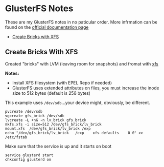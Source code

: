# GlusterFS Notes

These are my GlusterFS notes in no paticular order. More infrmation can be found on the [official documentation page](https://access.redhat.com/documentation/en-us/red_hat_gluster_storage/)

* [Create Bricks with XFS](#create-bricks-with-xfs)

## Create Bricks With XFS

Created "bricks" with LVM (leaving room for snapshots) and fromat with [xfs](MYXFSDOCS)

__Notes:__
  * Install XFS filesystem (with EPEL Repo if needed)
  * GlusterFS uses extended attributes on files, you must increase the inode size to 512 bytes (default is 256 bytes)

This example uses `/dev/sdb`...your device might, obviously, be different.
```
pvcreate /dev/sdb
vgcreate gfs_brick /dev/sdb
lvcreate -L +nG -n lv_brick gfs_brick
mkfs.xfs -i size=512 /dev/gfs_brick/lv_brick
mount.xfs  /dev/gfs_brick/lv_brick /exp
echo "/dev/gfs_brick/lv_brick	/exp	xfs	defaults	0 0" >> /etc/fstab
```

Make sure that the service is up and it starts on boot

```
service glusterd start
chkconfig glusterd on
```

